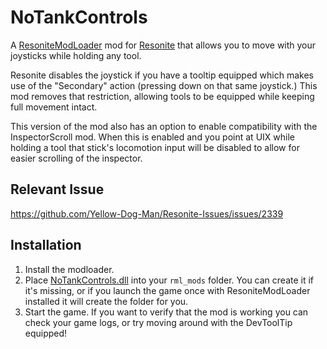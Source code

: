 # NoTankControls

A [ResoniteModLoader](https://github.com/resonite-modding-group/ResoniteModLoader) mod for [Resonite](https://resonite.com/) that allows you to move with your joysticks while holding any tool.

Resonite disables the joystick if you have a tooltip equipped which makes use of the "Secondary" action
(pressing down on that same joystick.)
This mod removes that restriction, allowing tools to be equipped while keeping full movement intact.

This version of the mod also has an option to enable compatibility with the InspectorScroll mod. When this is enabled and you point at UIX while holding a tool that stick's locomotion input will be disabled to allow for easier scrolling of the inspector.

## Relevant Issue
https://github.com/Yellow-Dog-Man/Resonite-Issues/issues/2339

## Installation
1. Install the modloader.
2. Place [NoTankControls.dll](https://github.com/Nytra/NoTankControls/releases/download/v1.1.0/NoTankControls.dll) into your `rml_mods` folder. You can create it if it's missing, or if you launch the game once with ResoniteModLoader installed it will create the folder for you.
3. Start the game. If you want to verify that the mod is working you can check your game logs, or try moving around with the DevToolTip equipped!
